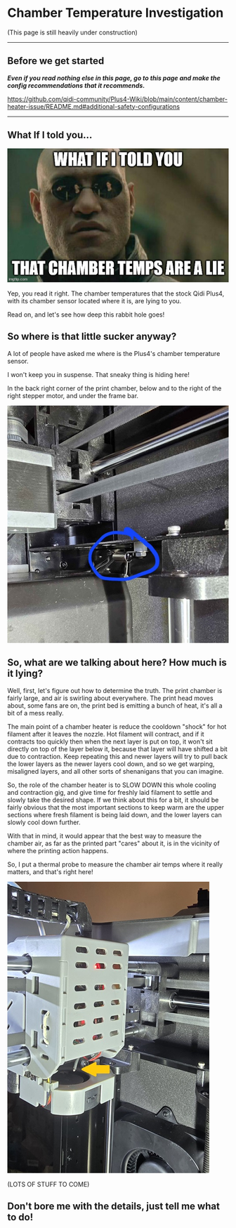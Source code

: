 # Chamber Temperature Investigation

(This page is still heavily under construction)

___
## Before we get started

_**Even if you read nothing else in this page, go to this page and make the config recommendations that it recommends.**_

https://github.com/qidi-community/Plus4-Wiki/blob/main/content/chamber-heater-issue/README.md#additional-safety-configurations
___

## What If I told you...

![What if I told you](./what_if_I_told_you.jpg "The cake...err...the temps are a lie!")

Yep, you read it right.  The chamber temperatures that the stock Qidi Plus4, with its chamber sensor located where it is, are lying to you.

Read on, and let's see how deep this rabbit hole goes!

## So where is that little sucker anyway?

A lot of people have asked me where is the Plus4's chamber temperature sensor.

I won't keep you in suspense.  That sneaky thing is hiding here!

In the back right corner of the print chamber, below and to the right of the right stepper motor, and under the frame bar.

![Chamber Sensor Location](./sensor_location.jpg "Sneaky little sucker, isn't he?!")

## So, what are we talking about here?  How much is it lying?

Well, first, let's figure out how to determine the truth.  The print chamber is fairly large, and air is swirling about
everywhere.  The print head moves about, some fans are on, the print bed is emitting a bunch of heat, it's all a bit of
a mess really.

The main point of a chamber heater is reduce the cooldown "shock" for hot filament after it leaves the nozzle.  Hot filament
will contract, and if it contracts too quickly then when the next layer is put on top, it won't sit directly on top of the
layer below it, because that layer will have shifted a bit due to contraction.  Keep repeating this and newer layers will
try to pull back the lower layers as the newer layers cool down, and so we get warping, misaligned layers, and all other
sorts of shenanigans that you can imagine.

So, the role of the chamber heater is to SLOW DOWN this whole cooling and contraction gig, and give time for freshly laid
filament to settle and slowly take the desired shape.  If we think about this for a bit, it should be fairly obvious that
the most important sections to keep warm are the upper sections where fresh filament is being laid down, and the lower layers
can slowly cool down further.

With that in mind, it would appear that the best way to measure the chamber air, as far as the printed part "cares" about it,
is in the vicinity of where the printing action happens.

So, I put a thermal probe to measure the chamber air temps where it really matters, and that's right here!

![Watch it!](./Thermal-Probe.jpg "Hey! Watch where youre sticking that thing!")


(LOTS OF STUFF TO COME)

## Don't bore me with the details, just tell me what to do!
